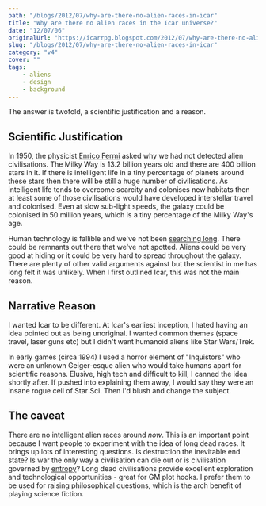 ```yaml
---
path: "/blogs/2012/07/why-are-there-no-alien-races-in-icar"
title: "Why are there no alien races in the Icar universe?"
date: "12/07/06"
originalUrl: "https://icarrpg.blogspot.com/2012/07/why-are-there-no-alien-races-in-icar.html"
slug: "/blogs/2012/07/why-are-there-no-alien-races-in-icar"
category: "v4"
cover: ""
tags:
    - aliens
    - design
    - background
---
```

The answer is twofold, a scientific justification and a reason.  

## Scientific Justification

In 1950, the physicist [Enrico Fermi](http://en.wikipedia.org/wiki/Enrico_Fermi) asked why we had not detected alien civilisations. The Milky Way is 13.2 billion years old and there are 400 billion stars in it. If there is intelligent life in a tiny percentage of planets around these stars then there will be still a huge number of civilisations. As intelligent life tends to overcome scarcity and colonises new habitats then at least some of those civilisations would have developed interstellar travel and colonised. Even at slow sub-light speeds, the galaxy could be colonised in 50 million years, which is a tiny percentage of the Milky Way's age.   

Human technology is fallible and we've not been [searching long](http://en.wikipedia.org/wiki/Seti). There could be remnants out there that we've not spotted. Aliens could be very good at hiding or it could be very hard to spread throughout the galaxy. There are plenty of other valid arguments against but the scientist in me has long felt it was unlikely. When I first outlined Icar, this was not the main reason.  

## Narrative Reason

I wanted Icar to be different. At Icar's earliest inception, I hated having an idea pointed out as being unoriginal. I wanted common themes (space travel, laser guns etc) but I didn't want humanoid aliens like Star Wars/Trek.   

In early games (circa 1994) I used a horror element of "Inquistors" who were an unknown Geiger-esque alien who would take humans apart for scientific reasons. Elusive, high tech and difficult to kill, I canned the idea shortly after. If pushed into explaining them away, I would say they were an insane rogue cell of Star Sci. Then I'd blush and change the subject.  

## The caveat

There are no intelligent alien races around *now*. This is an important point because I want people to experiment with the idea of long dead races. It brings up lots of interesting questions. Is destruction the inevitable end state? Is war the only way a civilisation can die out or is civilisation governed by [entropy](http://en.wikipedia.org/wiki/Entropy)? Long dead civilisations provide excellent exploration and technological opportunities - great for GM plot hooks. I prefer them to be used for raising philosophical questions, which is the arch benefit of playing science fiction.
